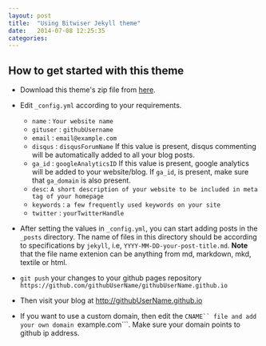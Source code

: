 ```yaml
---
layout: post
title:  "Using Bitwiser Jekyll theme"
date:   2014-07-08 12:25:35
categories: 
---
```


## How to get started with this theme

* Download this theme's zip file from [here](http://goo.gl/iC85jv).

* Edit ```_config.yml``` according to your requirements.
	* ```name``` : ```Your website name```
	* ```gituser``` : ```githubUsername```
	* ```email``` : ```email@example.com```
	* ```disqus``` : ```disqusForumName```
		If this value is present, disqus commenting will be automatically added to all your blog posts.
	* ```ga_id``` : ```googleAnalyticsID```
		If this value is present, google analytics will be added to your website/blog.
		If ```ga_id```, is present, make sure that ```ga_domain``` is also present.
	* ```desc```: ```A short description of your website to be included in meta tag of your homepage```
	* ```keywords``` : ```a few frequently used keywords on your site```
	* ```twitter``` : ```yourTwitterHandle```

* After setting the values in ```_config.yml```, you can start adding posts in the ```_posts``` directory. The name of files in this directory should be according to specifications by ```jekyll```, i.e, ```YYYY-MM-DD-your-post-title.md```. **Note** that the file name extenion can be anything from md, markdown, mkd, textile or html.

* ```git push``` your changes to your github pages repository ```https://github.com/githubUserName/githubUserName.github.io```

* Then visit your blog at http://githubUserName.github.io

* If you want to use a custom domain, then edit the ```CNAME`` file and add your own domain ```example.com```. Make sure your domain points to github ip address.